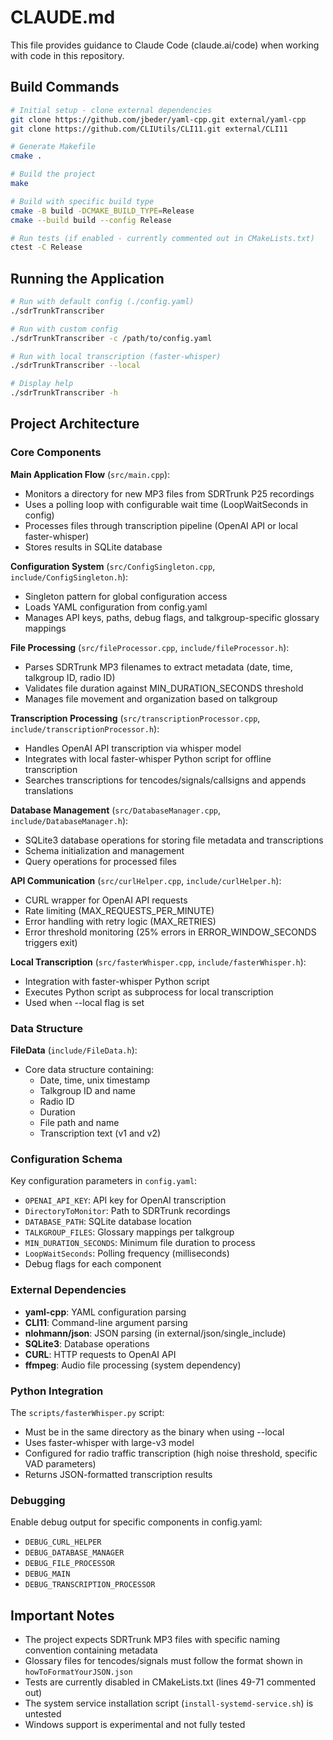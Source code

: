 # CLAUDE.md

This file provides guidance to Claude Code (claude.ai/code) when working with code in this repository.

## Build Commands

```bash
# Initial setup - clone external dependencies
git clone https://github.com/jbeder/yaml-cpp.git external/yaml-cpp
git clone https://github.com/CLIUtils/CLI11.git external/CLI11

# Generate Makefile
cmake .

# Build the project
make

# Build with specific build type
cmake -B build -DCMAKE_BUILD_TYPE=Release
cmake --build build --config Release

# Run tests (if enabled - currently commented out in CMakeLists.txt)
ctest -C Release
```

## Running the Application

```bash
# Run with default config (./config.yaml)
./sdrTrunkTranscriber

# Run with custom config
./sdrTrunkTranscriber -c /path/to/config.yaml

# Run with local transcription (faster-whisper)
./sdrTrunkTranscriber --local

# Display help
./sdrTrunkTranscriber -h
```

## Project Architecture

### Core Components

**Main Application Flow** (`src/main.cpp`):
- Monitors a directory for new MP3 files from SDRTrunk P25 recordings
- Uses a polling loop with configurable wait time (LoopWaitSeconds in config)
- Processes files through transcription pipeline (OpenAI API or local faster-whisper)
- Stores results in SQLite database

**Configuration System** (`src/ConfigSingleton.cpp`, `include/ConfigSingleton.h`):
- Singleton pattern for global configuration access
- Loads YAML configuration from config.yaml
- Manages API keys, paths, debug flags, and talkgroup-specific glossary mappings

**File Processing** (`src/fileProcessor.cpp`, `include/fileProcessor.h`):
- Parses SDRTrunk MP3 filenames to extract metadata (date, time, talkgroup ID, radio ID)
- Validates file duration against MIN_DURATION_SECONDS threshold
- Manages file movement and organization based on talkgroup

**Transcription Processing** (`src/transcriptionProcessor.cpp`, `include/transcriptionProcessor.h`):
- Handles OpenAI API transcription via whisper model
- Integrates with local faster-whisper Python script for offline transcription
- Searches transcriptions for tencodes/signals/callsigns and appends translations

**Database Management** (`src/DatabaseManager.cpp`, `include/DatabaseManager.h`):
- SQLite3 database operations for storing file metadata and transcriptions
- Schema initialization and management
- Query operations for processed files

**API Communication** (`src/curlHelper.cpp`, `include/curlHelper.h`):
- CURL wrapper for OpenAI API requests
- Rate limiting (MAX_REQUESTS_PER_MINUTE)
- Error handling with retry logic (MAX_RETRIES)
- Error threshold monitoring (25% errors in ERROR_WINDOW_SECONDS triggers exit)

**Local Transcription** (`src/fasterWhisper.cpp`, `include/fasterWhisper.h`):
- Integration with faster-whisper Python script
- Executes Python script as subprocess for local transcription
- Used when --local flag is set

### Data Structure

**FileData** (`include/FileData.h`):
- Core data structure containing:
  - Date, time, unix timestamp
  - Talkgroup ID and name
  - Radio ID
  - Duration
  - File path and name
  - Transcription text (v1 and v2)

### Configuration Schema

Key configuration parameters in `config.yaml`:
- `OPENAI_API_KEY`: API key for OpenAI transcription
- `DirectoryToMonitor`: Path to SDRTrunk recordings
- `DATABASE_PATH`: SQLite database location
- `TALKGROUP_FILES`: Glossary mappings per talkgroup
- `MIN_DURATION_SECONDS`: Minimum file duration to process
- `LoopWaitSeconds`: Polling frequency (milliseconds)
- Debug flags for each component

### External Dependencies

- **yaml-cpp**: YAML configuration parsing
- **CLI11**: Command-line argument parsing
- **nlohmann/json**: JSON parsing (in external/json/single_include)
- **SQLite3**: Database operations
- **CURL**: HTTP requests to OpenAI API
- **ffmpeg**: Audio file processing (system dependency)

### Python Integration

The `scripts/fasterWhisper.py` script:
- Must be in the same directory as the binary when using --local
- Uses faster-whisper with large-v3 model
- Configured for radio traffic transcription (high noise threshold, specific VAD parameters)
- Returns JSON-formatted transcription results

### Debugging

Enable debug output for specific components in config.yaml:
- `DEBUG_CURL_HELPER`
- `DEBUG_DATABASE_MANAGER`
- `DEBUG_FILE_PROCESSOR`
- `DEBUG_MAIN`
- `DEBUG_TRANSCRIPTION_PROCESSOR`

## Important Notes

- The project expects SDRTrunk MP3 files with specific naming convention containing metadata
- Glossary files for tencodes/signals must follow the format shown in `howToFormatYourJSON.json`
- Tests are currently disabled in CMakeLists.txt (lines 49-71 commented out)
- The system service installation script (`install-systemd-service.sh`) is untested
- Windows support is experimental and not fully tested